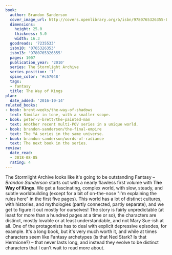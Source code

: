 ```yaml
---
book:
  author: Brandon Sanderson
  cover_image_url: http://covers.openlibrary.org/b/isbn/9780765326355-L.jpg
  dimensions:
    height: 25.0
    thickness: 5.0
    width: 16.3
  goodreads: '7235533'
  isbn10: '0765326353'
  isbn13: '9780765326355'
  pages: 1007
  publication_year: '2010'
  series: The Stormlight Archive
  series_position: '1'
  spine_color: '#c57048'
  tags:
  - fantasy
  title: The Way of Kings
plan:
  date_added: '2016-10-14'
related_books:
- book: brent-weeks/the-way-of-shadows
  text: Similar in tone, with a smaller scope.
- book: peter-v-brett/the-painted-man
  text: Another recent multi-POV series in a unique world.
- book: brandon-sanderson/the-final-empire
  text: The YA series in the same universe.
- book: brandon-sanderson/words-of-radiance
  text: The next book in the series.
review:
  date_read:
  - 2018-08-05
  rating: 4
---
```


The Stormlight Archive looks like it's going to be outstanding Fantasy – *Brandon Sanderson* starts out with a nearly
flawless first volume with **The Way of Kings**. We get a fascinating, complex world, with slow, steady, and subtle
worldbuilding (except for a bit of on-the-nose "I'm explaining the rules here" in the first five pages). This world has
a lot of distinct cultures, with histories, and mythologies (partly connected, partly separate), and we get to figure it
out mostly for ourselves! The story is fairly unpredictable (at least for more than a hundred pages at a time or so),
the characters are distinct, mostly lovable or at least understandable, and not Mary Sue-ish at all. One of the
protagonists has to deal with explicit depressive episodes, for example. It's a long book, but it's very much worth it,
and while at times characters seem like Fantasy archetypes (is that Ned Stark? Is that Hermione?) – that never lasts
long, and instead they evolve to be distinct characters that I can't wait to read more about.

